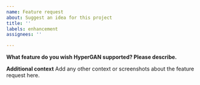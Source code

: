 ```yaml
---
name: Feature request
about: Suggest an idea for this project
title: ''
labels: enhancement
assignees: ''

---
```


**What feature do you wish HyperGAN supported? Please describe.**

**Additional context**
Add any other context or screenshots about the feature request here.
